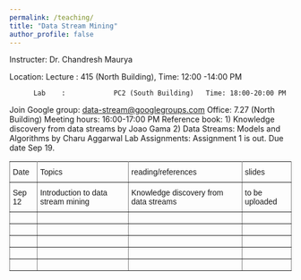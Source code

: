 ```yaml
---
permalink: /teaching/
title: "Data Stream Mining"
author_profile: false
---
```


Instructer: Dr. Chandresh Maurya

Location: Lecture :   415 (North Building),           Time: 12:00 -14:00 PM

          Lab    :            PC2 (South Building)   Time: 18:00-20:00 PM
Join Google group:  data-stream@googlegroups.com
Office: 7.27 (North Building)
Meeting hours: 16:00-17:00  PM
Reference book:  1) Knowledge discovery from data streams by Joao Gama 
   2) Data Streams: Models and Algorithms by Charu Aggarwal
Lab Assignments:
             Assignment 1 is out. Due date Sep 19. 

<style type="text/css">
.tg  {border-collapse:collapse;border-spacing:0;}
.tg td{font-family:Arial, sans-serif;font-size:14px;padding:10px 5px;border-style:solid;border-width:1px;overflow:hidden;word-break:normal;border-color:black;}
.tg th{font-family:Arial, sans-serif;font-size:14px;font-weight:normal;padding:10px 5px;border-style:solid;border-width:1px;overflow:hidden;word-break:normal;border-color:black;}
.tg .tg-0pky{border-color:inherit;text-align:left;vertical-align:top}
</style>
<table class="tg">
  <tr>
    <th class="tg-0pky">Date</th>
    <th class="tg-0pky">Topics</th>
    <th class="tg-0pky">reading/references</th>
    <th class="tg-0pky">slides</th>
  </tr>
  <tr>
    <td class="tg-0pky">Sep 12</td>
    <td class="tg-0pky">Introduction to data stream mining</td>
    <td class="tg-0pky">Knowledge discovery from data streams</td>
    <td class="tg-0pky">to be uploaded</td>
  </tr>
  <tr>
    <td class="tg-0pky"></td>
    <td class="tg-0pky"></td>
    <td class="tg-0pky"></td>
    <td class="tg-0pky"></td>
  </tr>
  <tr>
    <td class="tg-0pky"></td>
    <td class="tg-0pky"></td>
    <td class="tg-0pky"></td>
    <td class="tg-0pky"></td>
  </tr>
  <tr>
    <td class="tg-0pky"></td>
    <td class="tg-0pky"></td>
    <td class="tg-0pky"></td>
    <td class="tg-0pky"></td>
  </tr>
  <tr>
    <td class="tg-0pky"></td>
    <td class="tg-0pky"></td>
    <td class="tg-0pky"></td>
    <td class="tg-0pky"></td>
  </tr>
  <tr>
    <td class="tg-0pky"></td>
    <td class="tg-0pky"></td>
    <td class="tg-0pky"></td>
    <td class="tg-0pky"></td>
  </tr>
</table>


